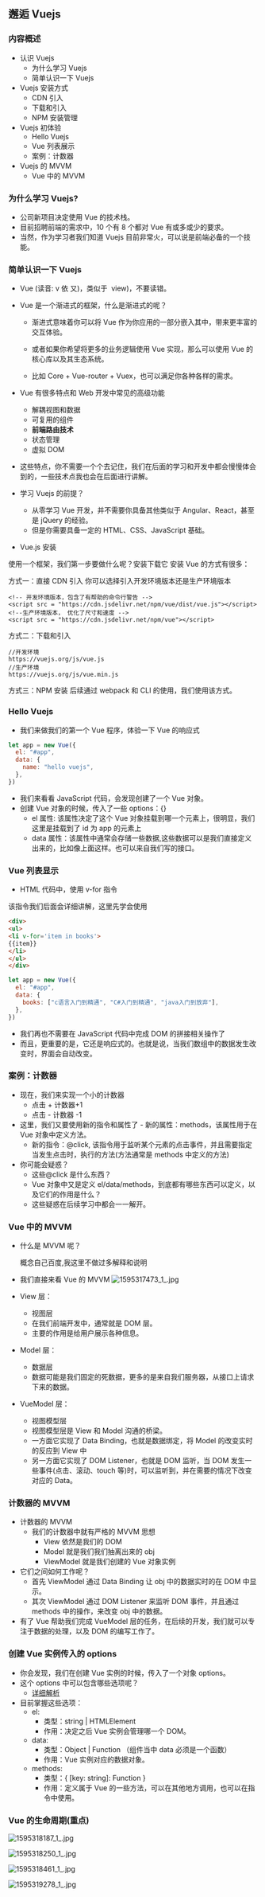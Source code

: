 ## 邂逅 Vuejs

### 内容概述

- 认识 Vuejs
  - 为什么学习 Vuejs
  - 简单认识一下 Vuejs
- Vuejs 安装方式
  - CDN 引入
  - 下载和引入
  - NPM 安装管理
- Vuejs 初体验
  - Hello Vuejs
  - Vue 列表展示
  - 案例：计数器
- Vuejs 的 MVVM
  - Vue 中的 MVVM

### 为什么学习 Vuejs?

- 公司新项目决定使用 Vue 的技术栈。
- 目前招聘前端的需求中，10 个有 8 个都对 Vue 有或多或少的要求。
- 当然，作为学习者我们知道 Vuejs 目前非常火，可以说是前端必备的一个技能。

### 简单认识一下 Vuejs

- Vue (读音: v 依 又)，类似于  view)，不要读错。

- Vue 是一个渐进式的框架，什么是渐进式的呢？

  - 渐进式意味着你可以将 Vue 作为你应用的一部分嵌入其中，带来更丰富的交互体验。

  - 或者如果你希望将更多的业务逻辑使用 Vue 实现，那么可以使用 Vue 的核心库以及其生态系统。

  - 比如 Core + Vue-router + Vuex，也可以满足你各种各样的需求。

- Vue 有很多特点和 Web 开发中常见的高级功能

  - 解耦视图和数据
  - 可复用的组件
  - **前端路由技术**
  - 状态管理
  - 虚拟 DOM

- 这些特点，你不需要一个个去记住，我们在后面的学习和开发中都会慢慢体会到的，一些技术点我也会在后面进行讲解。

- 学习 Vuejs 的前提？

  - 从零学习 Vue 开发，并不需要你具备其他类似于 Angular、React，甚至是 jQuery 的经验。
  - 但是你需要具备一定的 HTML、CSS、JavaScript 基础。

- Vue.js 安装

使用一个框架，我们第一步要做什么呢？安装下载它
安装 Vue 的方式有很多：

方式一：直接 CDN 引入
你可以选择引入开发环境版本还是生产环境版本

```
<!-- 开发环境版本，包含了有帮助的命令行警告 -->
<script src = "https://cdn.jsdelivr.net/npm/vue/dist/vue.js"></script>
<!--生产环境版本， 优化了尺寸和速度 -->
<script src = "https://cdn.jsdelivr.net/npm/vue"></script>
```

方式二：下载和引入

```
//开发环境 
https://vuejs.org/js/vue.js 
//生产环境 
https://vuejs.org/js/vue.min.js
```

方式三：NPM 安装
后续通过 webpack 和 CLI 的使用，我们使用该方式。

### Hello Vuejs

- 我们来做我们的第一个 Vue 程序，体验一下 Vue 的响应式

```js
let app = new Vue({
  el: "#app",
  data: {
    name: "hello vuejs",
  },
})
```

- 我们来看看 JavaScript 代码，会发现创建了一个 Vue 对象。
- 创建 Vue 对象的时候，传入了一些 options：{}
  - el 属性: 该属性决定了这个 Vue 对象挂载到哪一个元素上，很明显，我们这里是挂载到了 id 为 app 的元素上
  - data 属性：该属性中通常会存储一些数据,这些数据可以是我们直接定义出来的，比如像上面这样。也可以来自我们写的接口。

### Vue 列表显示

- HTML 代码中，使用 v-for 指令

该指令我们后面会详细讲解，这里先学会使用

```html
<div>
<ul>
<li v-for='item in books'>
{{item}}
</li>
</ul>
</div>
```

```js
let app = new Vue({
  el: "#app",
  data: {
    books: ["c语言入门到精通", "C#入门到精通", "java入门到放弃"],
  },
})
```

- 我们再也不需要在 JavaScript 代码中完成 DOM 的拼接相关操作了
- 而且，更重要的是，它还是响应式的。也就是说，当我们数组中的数据发生改变时，界面会自动改变。

### 案例：计数器

- 现在，我们来实现一个小的计数器
  - 点击 + 计数器+1
  - 点击 - 计数器 -1
- 这里，我们又要使用新的指令和属性了 - 新的属性：methods，该属性用于在 Vue 对象中定义方法。
  - 新的指令：@click, 该指令用于监听某个元素的点击事件，并且需要指定当发生点击时，执行的方法(方法通常是 methods 中定义的方法)
- 你可能会疑惑？
  - 这些@click 是什么东西？
  - Vue 对象中又是定义 el/data/methods，到底都有哪些东西可以定义，以及它们的作用是什么？
  - 这些疑惑在后续学习中都会一一解开。

### Vue 中的 MVVM

- 什么是 MVVM 呢？

  概念自己百度,我这里不做过多解释和说明

- 我们直接来看 Vue 的 MVVM
  ![1595317473_1_.jpg](https://i.loli.net/2020/07/21/mAOBoGZnyvlxMFV.png)

- View 层：
  - 视图层
  - 在我们前端开发中，通常就是 DOM 层。
  - 主要的作用是给用户展示各种信息。
- Model 层：
  - 数据层
  - 数据可能是我们固定的死数据，更多的是来自我们服务器，从接口上请求下来的数据。
- VueModel 层：
  - 视图模型层
  - 视图模型层是 View 和 Model 沟通的桥梁。
  - 一方面它实现了 Data Binding，也就是数据绑定，将 Model 的改变实时的反应到 View 中
  - 另一方面它实现了 DOM Listener，也就是 DOM 监听，当 DOM 发生一些事件(点击、滚动、touch 等)时，可以监听到，并在需要的情况下改变对应的 Data。

### 计数器的 MVVM

- 计数器的 MVVM
  - 我们的计数器中就有严格的 MVVM 思想
    - View 依然是我们的 DOM
    - Model 就是我们我们抽离出来的 obj
    - ViewModel 就是我们创建的 Vue 对象实例
- 它们之间如何工作呢？
  - 首先 ViewModel 通过 Data Binding 让 obj 中的数据实时的在 DOM 中显示。
  - 其次 ViewModel 通过 DOM Listener 来监听 DOM 事件，并且通过 methods 中的操作，来改变 obj 中的数据。
- 有了 Vue 帮助我们完成 VueModel 层的任务，在后续的开发，我们就可以专注于数据的处理，以及 DOM 的编写工作了。

### 创建 Vue 实例传入的 options

- 你会发现，我们在创建 Vue 实例的时候，传入了一个对象 options。
- 这个 options 中可以包含哪些选项呢？
  - [详细解析](https://cn.vuejs.org/v2/api/#%E9%80%89%E9%A1%B9-%E6%95%B0%E6%8D%AE)
- 目前掌握这些选项：
  - el:
    - 类型：string | HTMLElement
    - 作用：决定之后 Vue 实例会管理哪一个 DOM。
  - data:
    - 类型：Object | Function （组件当中 data 必须是一个函数）
    - 作用：Vue 实例对应的数据对象。
  - methods:
    - 类型：{ [key: string]: Function }
    - 作用：定义属于 Vue 的一些方法，可以在其他地方调用，也可以在指令中使用。

### Vue 的生命周期(重点)

![1595318187_1_.jpg](https://i.loli.net/2020/07/21/e1OdVcyPi7fIg5o.png)

![1595318250_1_.jpg](https://i.loli.net/2020/07/21/cInBlOMzSodQ8Ti.png)

![1595318461_1_.jpg](https://i.loli.net/2020/07/21/IyGVa9AEsJtUzec.png)

![1595319278_1_.jpg](https://i.loli.net/2020/07/21/LPHlSvWsYomQTt3.jpg)

